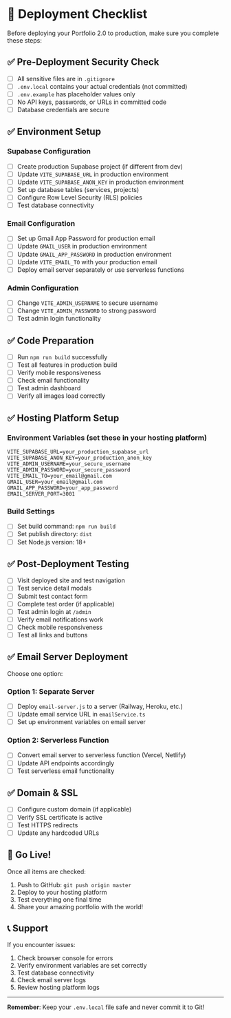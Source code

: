 # 🚀 Deployment Checklist

Before deploying your Portfolio 2.0 to production, make sure you complete these steps:

## ✅ Pre-Deployment Security Check

- [ ] All sensitive files are in `.gitignore`
- [ ] `.env.local` contains your actual credentials (not committed)
- [ ] `.env.example` has placeholder values only
- [ ] No API keys, passwords, or URLs in committed code
- [ ] Database credentials are secure

## ✅ Environment Setup

### Supabase Configuration
- [ ] Create production Supabase project (if different from dev)
- [ ] Update `VITE_SUPABASE_URL` in production environment
- [ ] Update `VITE_SUPABASE_ANON_KEY` in production environment
- [ ] Set up database tables (services, projects)
- [ ] Configure Row Level Security (RLS) policies
- [ ] Test database connectivity

### Email Configuration
- [ ] Set up Gmail App Password for production email
- [ ] Update `GMAIL_USER` in production environment
- [ ] Update `GMAIL_APP_PASSWORD` in production environment  
- [ ] Update `VITE_EMAIL_TO` with your production email
- [ ] Deploy email server separately or use serverless functions

### Admin Configuration
- [ ] Change `VITE_ADMIN_USERNAME` to secure username
- [ ] Change `VITE_ADMIN_PASSWORD` to strong password
- [ ] Test admin login functionality

## ✅ Code Preparation

- [ ] Run `npm run build` successfully
- [ ] Test all features in production build
- [ ] Verify mobile responsiveness
- [ ] Check email functionality
- [ ] Test admin dashboard
- [ ] Verify all images load correctly

## ✅ Hosting Platform Setup

### Environment Variables (set these in your hosting platform)
```
VITE_SUPABASE_URL=your_production_supabase_url
VITE_SUPABASE_ANON_KEY=your_production_anon_key
VITE_ADMIN_USERNAME=your_secure_username
VITE_ADMIN_PASSWORD=your_secure_password
VITE_EMAIL_TO=your_email@gmail.com
GMAIL_USER=your_email@gmail.com
GMAIL_APP_PASSWORD=your_app_password
EMAIL_SERVER_PORT=3001
```

### Build Settings
- [ ] Set build command: `npm run build`
- [ ] Set publish directory: `dist`
- [ ] Set Node.js version: 18+

## ✅ Post-Deployment Testing

- [ ] Visit deployed site and test navigation
- [ ] Test service detail modals
- [ ] Submit test contact form
- [ ] Complete test order (if applicable)
- [ ] Test admin login at `/admin`
- [ ] Verify email notifications work
- [ ] Check mobile responsiveness
- [ ] Test all links and buttons

## ✅ Email Server Deployment

Choose one option:

### Option 1: Separate Server
- [ ] Deploy `email-server.js` to a server (Railway, Heroku, etc.)
- [ ] Update email service URL in `emailService.ts`
- [ ] Set up environment variables on email server

### Option 2: Serverless Function
- [ ] Convert email server to serverless function (Vercel, Netlify)
- [ ] Update API endpoints accordingly
- [ ] Test serverless email functionality

## ✅ Domain & SSL

- [ ] Configure custom domain (if applicable)
- [ ] Verify SSL certificate is active
- [ ] Test HTTPS redirects
- [ ] Update any hardcoded URLs

## 🎉 Go Live!

Once all items are checked:
1. Push to GitHub: `git push origin master`
2. Deploy to your hosting platform
3. Test everything one final time
4. Share your amazing portfolio with the world!

## 📞 Support

If you encounter issues:
1. Check browser console for errors
2. Verify environment variables are set correctly
3. Test database connectivity
4. Check email server logs
5. Review hosting platform logs

---
**Remember**: Keep your `.env.local` file safe and never commit it to Git!